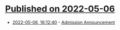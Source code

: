 # [Published on 2022-05-06](index.md)

* [2022-05-06, 16:12:40](https://news.ycombinator.com/item?id=31286869) - [Admission Announcement](https://admission.princeton.edu/admission-announcement)

